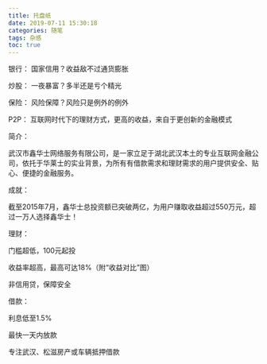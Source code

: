 ```yaml
---
title: 托盘纸
date: 2019-07-11 15:30:18
categories: 随笔
tags: 杂感
toc: true
---
```

银行：
国家信用？收益敌不过通货膨胀

炒股：
一夜暴富？多半还是亏个精光

保险：
风险保障？风险只是例外的例外

P2P：
互联网时代下的理财方式，更高的收益，来自于更创新的金融模式

简介：

武汉市鑫华士网络服务有限公司，是一家立足于湖北武汉本土的专业互联网金融公司，依托于华莱士的实业背景，为所有有借款需求和理财需求的用户提供安全、贴心、便捷的金融服务。

成就：

截至2015年7月，鑫华士总投资额已突破两亿，为用户赚取收益超过550万元，超过一万人选择鑫华士！

理财：

门槛超低，100元起投

收益率超高，最高可达18%（附“收益对比”图）

非信用贷，保障安全

借款：

利息低至1.5%

最快一天内放款

专注武汉、松滋房产或车辆抵押借款



